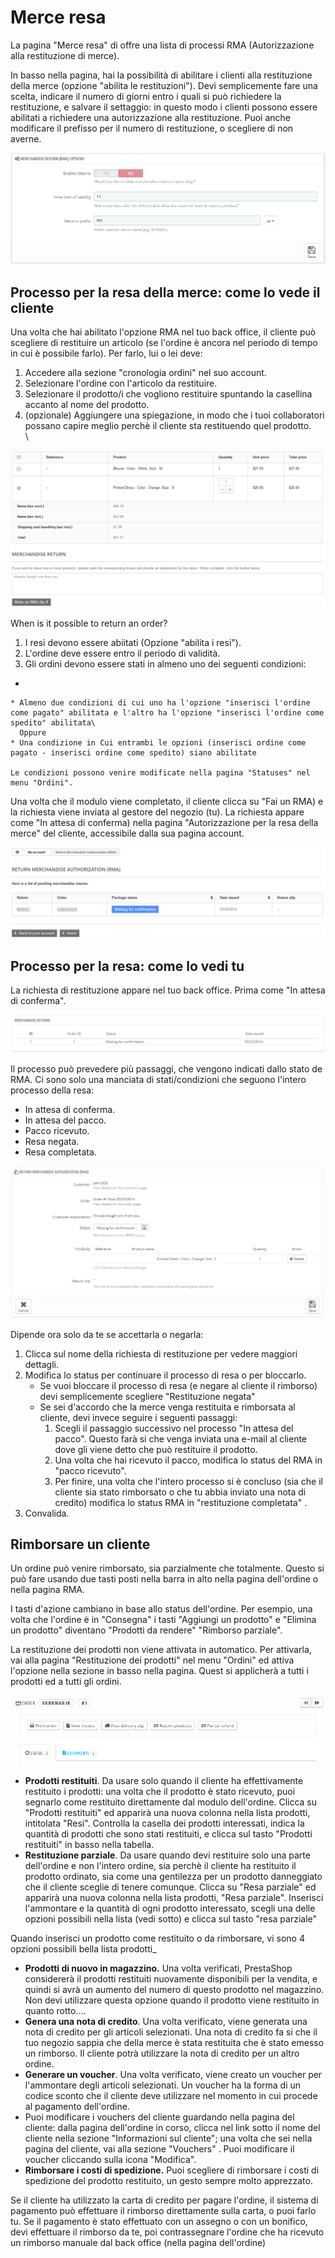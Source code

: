 # Merce resa

La pagina "Merce resa" di offre una lista di processi  RMA  (Autorizzazione alla restituzione di merce).

In basso nella pagina, hai la possibilità di abilitare i clienti alla restituzione della merce (opzione "abilita le restituzioni").  Devi semplicemente fare una scelta, indicare il numero di giorni entro i quali si può richiedere la restituzione, e salvare il settaggio: in questo modo i clienti possono essere abilitati a richiedere una autorizzazione alla restituzione. Puoi anche modificare il prefisso per il numero di restituzione, o scegliere di non averne.&#x20;

![](../../../.gitbook/assets/51840129.png)

## Processo per la resa della merce: come lo vede il cliente <a href="#merceresa-processoperlaresadellamerce-comelovedeilcliente" id="merceresa-processoperlaresadellamerce-comelovedeilcliente"></a>

Una volta che hai abilitato l'opzione  RMA nel tuo back office, il cliente può scegliere di restituire un articolo (se l'ordine è ancora nel periodo di tempo in cui è possibile farlo). Per farlo, lui o lei deve:

1. Accedere alla sezione "cronologia ordini" nel suo account.
2. Selezionare l'ordine con l'articolo da restituire.
3. Selezionare il prodotto/i che vogliono restituire spuntando la casellina accanto al nome del prodotto.
4. (opzionale) Aggiungere una spiegazione, in modo che i tuoi collaboratori possano capire meglio perchè il cliente sta restituendo quel prodotto.\
   \


![](../../../.gitbook/assets/51840134.png)

When is it possible to return an order?

1. I resi devono essere abiitati (Opzione "abilita i resi").
2. L'ordine deve essere entro il periodo di validità.
3. Gli ordini devono essere stati in almeno uno dei seguenti condizioni:

*

    * Almeno due condizioni di cui uno ha l'opzione "inserisci l'ordine come pagato" abilitata e l'altro ha l'opzione "inserisci l'ordine come spedito" abilitata\
      Oppure
    * Una condizione in Cui entrambi le opzioni (inserisci ordine come pagato - inserisci ordine come spedito) siano abilitate

    Le condizioni possono venire modificate nella pagina "Statuses" nel menu "Ordini".

Una volta che il modulo viene completato, il cliente clicca su "Fai un RMA) e la richiesta viene inviata al gestore del negozio (tu). La richiesta appare come "In attesa di conferma) nella pagina "Autorizzazione per la resa della merce" del cliente, accessibile dalla sua pagina account.

![](../../../.gitbook/assets/51840133.png)

## Processo per la resa: come lo vedi tu <a href="#merceresa-processoperlaresa-comeloveditu" id="merceresa-processoperlaresa-comeloveditu"></a>

La richiesta di restituzione appare nel tuo back office. Prima come "In attesa di conferma".

![](../../../.gitbook/assets/51840132.png)

Il processo può prevedere più passaggi, che vengono indicati dallo stato de RMA. Ci sono solo una manciata di stati/condizioni che seguono l'intero processo della resa:

* In attesa di conferma.
* In attesa del pacco.
* Pacco ricevuto.
* Resa negata.
* Resa completata.

![](../../../.gitbook/assets/51840131.png)

Dipende ora solo da te se accettarla o negarla:

1. Clicca sul nome della richiesta di restituzione per vedere maggiori dettagli.
2. Modifica lo status per continuare il processo di resa o per bloccarlo.
   * Se vuoi bloccare il processo di resa (e negare al cliente il rimborso) devi semplicemente scegliere "Restituzione negata"
   * Se sei d'accordo che la merce venga restituita e rimborsata al cliente, devi invece seguire i seguenti passaggi:
     1. Scegli il passaggio successivo nel processo "In attesa del pacco". Questo farà si che venga inviata una  e-mail al cliente dove gli viene detto che può restituire il prodotto.
     2. Una volta che hai ricevuto il pacco, modifica lo status del RMA in "pacco ricevuto".
     3. Per finire, una volta che l'intero processo si è concluso (sia che il cliente sia stato rimborsato o che tu abbia inviato una nota di credito) modifica lo status RMA in "restituzione completata" .
3. Convalida.

## Rimborsare un cliente <a href="#merceresa-rimborsareuncliente" id="merceresa-rimborsareuncliente"></a>

Un ordine può venire rimborsato, sia parzialmente che totalmente. Questo si può fare usando due tasti posti nella barra in alto nella pagina dell'ordine o nella pagina  RMA.

I tasti d'azione cambiano in base allo status dell'ordine. Per esempio, una volta che l'ordine è in "Consegna" i tasti "Aggiungi un prodotto" e "Elimina un prodotto" diventano "Prodotti da rendere" "Rimborso parziale".

La restituzione dei prodotti non viene attivata in automatico. Per attivarla, vai alla pagina "Restituzione dei prodotti" nel menu "Ordini" ed attiva l'opzione nella sezione in basso nella pagina. Quest si applicherà a tutti i prodotti ed a tutti gli ordini.

![](../../../.gitbook/assets/51840130.png)

* **Prodotti restituiti**. Da usare solo quando il cliente ha effettivamente restituito i prodotti: una volta che il prodotto è stato ricevuto, puoi segnarlo come restituito direttamente dal modulo dell'ordine. Clicca su "Prodotti restituiti" ed apparirà una nuova colonna nella lista prodotti, intitolata "Resi". Controlla la casella dei prodotti interessati, indica la quantità di prodotti che sono stati restituiti, e clicca sul tasto "Prodotti restituiti" in basso nella tabella.
* **Restituzione parziale**. Da usare quando devi restituire solo una parte dell'ordine e non l'intero ordine, sia perchè il cliente ha restituito il prodotto ordinato, sia come una gentilezza per un prodotto danneggiato che il cliente sceglie di tenere comunque. Clicca su "Resa parziale" ed apparirà una nuova colonna nella lista prodotti, "Resa parziale". Inserisci l'ammontare e la quantità di ogni prodotto interessato, scegli una delle opzioni possibili nella lista (vedi sotto) e clicca sul tasto "resa parziale"&#x20;

Quando inserisci un prodotto come restituito o da rimborsare, vi sono 4 opzioni possibili bella lista prodotti\_

* **Prodotti di nuovo in magazzino.** Una volta verificati, PrestaShop considererà il prodotti restituiti nuovamente disponibili per la vendita, e quindi si avrà un aumento del numero di questo prodotto nel magazzino. Non devi utilizzare questa opzione quando il prodotto viene restituito in quanto rotto....
* **Genera una nota di credito**. Una volta verificato, viene generata una nota di credito per gli articoli selezionati. Una nota di credito fa si che il tuo negozio sappia che della merce è stata restituita che è stato emesso un rimborso. Il cliente potrà utilizzare la nota di credito per un altro ordine.
* **Generare un voucher**. Una volta verificato, viene creato un voucher  per l'ammontare degli articoli selezionati. Un voucher ha la forma di un codice sconto che il cliente deve utilizzare nel momento in cui procede al pagamento dell'ordine.
* Puoi modificare i vouchers del cliente guardando nella pagina del cliente: dalla pagina dell'ordine in corso, clicca nel link sotto il nome del cliente nella sezione "Informazioni sul cliente"; una volta che sei nella pagina del cliente, vai alla sezione  "Vouchers" . Puoi modificare il voucher cliccando sulla icona "Modifica".
* **Rimborsare i costi di spedizione.** Puoi scegliere di rimborsare i costi di spedizione del prodotto restituito, un gesto sempre molto apprezzato.

Se il cliente ha utilizzato la carta di credito per pagare l'ordine, il sistema di pagamento può effettuare il rimborso direttamente sulla carta, o puoi farlo tu. Se il pagamento è stato effettuato con un assegno o con un bonifico, devi effettuare il rimborso da te, poi contrassegnare l'ordine che ha ricevuto un rimborso manuale dal back office (nella pagina dell'ordine)
